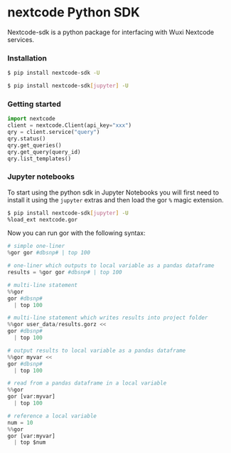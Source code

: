 # nextcode Python SDK

Nextcode-sdk is a python package for interfacing with Wuxi Nextcode services.

### Installation
```bash
$ pip install nextcode-sdk -U
```

```bash
$ pip install nextcode-sdk[jupyter] -U
```

### Getting started

```python
import nextcode
client = nextcode.Client(api_key="xxx")
qry = client.service("query")
qry.status()
qry.get_queries()
qry.get_query(query_id)
qry.list_templates()

```

### Jupyter notebooks

To start using the python sdk in Jupyter Notebooks you will first need to install it using the `jupyter` extras and then load the gor `%` magic extension.

```bash
$ pip install nextcode-sdk[jupyter] -U
%load_ext nextcode.gor
```

Now you can run gor with the following syntax:
```python
# simple one-liner
%gor gor #dbsnp# | top 100

# one-liner which outputs to local variable as a pandas dataframe
results = %gor gor #dbsnp# | top 100

# multi-line statement
%%gor 
gor #dbsnp# 
  | top 100

# multi-line statement which writes results into project folder
%%gor user_data/results.gorz <<
gor #dbsnp# 
  | top 100

# output results to local variable as a pandas dataframe
%%gor myvar <<
gor #dbsnp# 
  | top 100

# read from a pandas dataframe in a local variable
%%gor
gor [var:myvar] 
  | top 100

# reference a local variable
num = 10
%%gor
gor [var:myvar] 
  | top $num

```